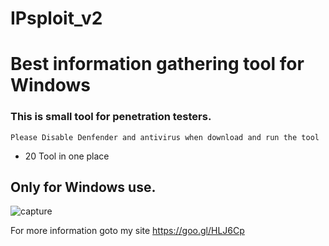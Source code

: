 # IPsploit_v2

# Best information gathering tool for Windows

### This is small tool for penetration testers.
```
Please Disable Denfender and antivirus when download and run the tool
```

* 20 Tool in one place

## Only for Windows use.


![capture](https://user-images.githubusercontent.com/38289183/53286521-1ea0fd80-3796-11e9-973a-c14245bc1aef.JPG)


For more information goto my site https://goo.gl/HLJ6Cp
